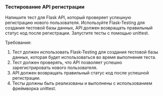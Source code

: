 
### Тестирование API регистрации

Напишите тест для Flask API, который проверяет успешную регистрацию нового пользователя. Используйте Flask-Testing для создания тестовой базы данных, API должен возвращать правильный статус код после регистрации. Запустите тесты с помощью unittest.

Требования:
1. Тест должен использовать Flask-Testing для создания тестовой базы данных, которая будет использоваться во время выполнения теста. 
2. Тест должен проверять, что API позволяет успешно зарегистрировать нового пользователя. 
3. API должен возвращать правильный статус код после успешной регистрации. 
4. Тесты должны быть реализованы и выполнены с использованием фреймворка unittest.